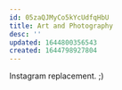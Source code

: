 ```yaml
---
id: 05zaQJMyCo5kYcUdfqHbU
title: Art and Photography
desc: ''
updated: 1644800356543
created: 1644798927804
---
```


Instagram replacement. ;)
